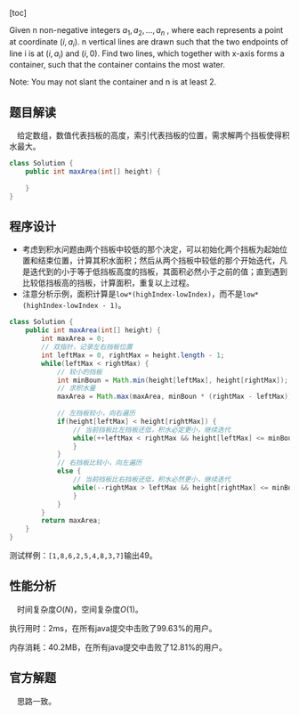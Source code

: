 [toc]

Given n non-negative integers $a_1, a_2, \dots, a_n$ , where each represents a point at coordinate $(i, a_i)$. n vertical lines are drawn such that the two endpoints of line i is at $(i, a_i)$ and $(i, 0)$. Find two lines, which together with x-axis forms a container, such that the container contains the most water.

Note: You may not slant the container and n is at least 2.



## 题目解读

&emsp;给定数组，数值代表挡板的高度，索引代表挡板的位置，需求解两个挡板使得积水最大。

```java
class Solution {
    public int maxArea(int[] height) {
        
    }
}
```

## 程序设计

* 考虑到积水问题由两个挡板中较低的那个决定，可以初始化两个挡板为起始位置和结束位置，计算其积水面积；然后从两个挡板中较低的那个开始迭代，凡是迭代到的小于等于低挡板高度的挡板，其面积必然小于之前的值；直到遇到比较低挡板高的挡板，计算面积，重复以上过程。
* 注意分析示例，面积计算是`low*(highIndex-lowIndex)`，而不是`low*(highIndex-lowIndex - 1)`。

```java
class Solution {
    public int maxArea(int[] height) {
        int maxArea = 0;
        // 双指针，记录左右挡板位置
        int leftMax = 0, rightMax = height.length - 1;
        while(leftMax < rightMax) {
            // 较小的挡板
            int minBoun = Math.min(height[leftMax], height[rightMax]);
            // 求积水量
            maxArea = Math.max(maxArea, minBoun * (rightMax - leftMax));
            
            // 左挡板较小，向右遍历
            if(height[leftMax] < height[rightMax]) {
                // 当前挡板比左挡板还低，积水必定更小，继续迭代
                while(++leftMax < rightMax && height[leftMax] <= minBoun) {
                }
            }  
            // 右挡板比较小，向左遍历
            else {
                // 当前挡板比右挡板还低，积水必然更小，继续迭代
                while(--rightMax > leftMax && height[rightMax] <= minBoun) {
                }
            }
        }
        return maxArea;
    }
}
```

测试样例：`[1,8,6,2,5,4,8,3,7]`输出49。

## 性能分析

&emsp;时间复杂度$O(N)$，空间复杂度$O(1)$。

执行用时：2ms，在所有java提交中击败了99.63%的用户。

内存消耗：40.2MB，在所有java提交中击败了12.81%的用户。

## 官方解题

&emsp;思路一致。